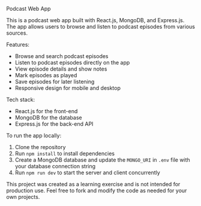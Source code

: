 Podcast Web App

This is a podcast web app built with React.js, MongoDB, and Express.js. The app allows users to browse and listen to podcast episodes from various sources.

Features:

- Browse and search podcast episodes
- Listen to podcast episodes directly on the app
- View episode details and show notes
- Mark episodes as played
- Save episodes for later listening
- Responsive design for mobile and desktop

Tech stack:

- React.js for the front-end
- MongoDB for the database
- Express.js for the back-end API

To run the app locally:

1. Clone the repository
2. Run `npm install` to install dependencies
3. Create a MongoDB database and update the `MONGO_URI` in `.env` file with your database connection string
4. Run `npm run dev` to start the server and client concurrently

This project was created as a learning exercise and is not intended for production use. Feel free to fork and modify the code as needed for your own projects.
